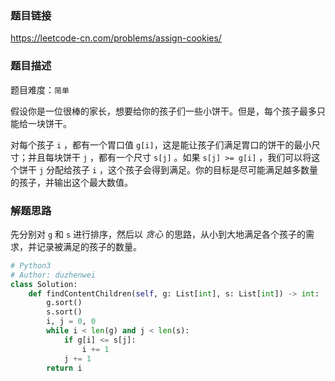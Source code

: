 ### 题目链接
https://leetcode-cn.com/problems/assign-cookies/

### 题目描述
题目难度：```简单```

假设你是一位很棒的家长，想要给你的孩子们一些小饼干。但是，每个孩子最多只能给一块饼干。

对每个孩子 ```i``` ，都有一个胃口值 ```g[i]```，这是能让孩子们满足胃口的饼干的最小尺寸；并且每块饼干 ```j``` ，都有一个尺寸 ```s[j]``` 。如果 ```s[j] >= g[i]``` ，我们可以将这个饼干 ```j``` 分配给孩子 ```i``` ，这个孩子会得到满足。你的目标是尽可能满足越多数量的孩子，并输出这个最大数值。

### 解题思路
先分别对 ```g``` 和 ```s``` 进行排序，然后以 *贪心* 的思路，从小到大地满足各个孩子的需求，并记录被满足的孩子的数量。

```python
# Python3
# Author: duzhenwei
class Solution:
    def findContentChildren(self, g: List[int], s: List[int]) -> int:
        g.sort()
        s.sort()
        i, j = 0, 0
        while i < len(g) and j < len(s):
            if g[i] <= s[j]:
                i += 1
            j += 1
        return i
```